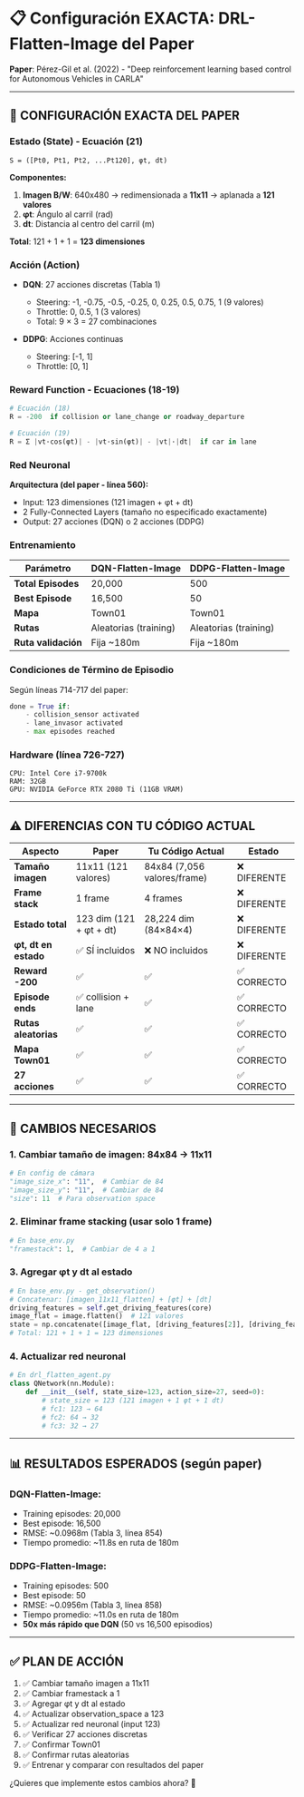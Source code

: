 # 📋 Configuración EXACTA: DRL-Flatten-Image del Paper

**Paper**: Pérez-Gil et al. (2022) - "Deep reinforcement learning based control for Autonomous Vehicles in CARLA"

---

## 🎯 CONFIGURACIÓN EXACTA DEL PAPER

### **Estado (State) - Ecuación (21)**

```
S = ([Pt0, Pt1, Pt2, ...Pt120], φt, dt)
```

**Componentes:**
1. **Imagen B/W**: 640x480 → redimensionada a **11x11** → aplanada a **121 valores**
2. **φt**: Ángulo al carril (rad)
3. **dt**: Distancia al centro del carril (m)

**Total**: 121 + 1 + 1 = **123 dimensiones**

### **Acción (Action)**

- **DQN**: 27 acciones discretas (Tabla 1)
  - Steering: -1, -0.75, -0.5, -0.25, 0, 0.25, 0.5, 0.75, 1 (9 valores)
  - Throttle: 0, 0.5, 1 (3 valores)
  - Total: 9 × 3 = 27 combinaciones

- **DDPG**: Acciones continuas
  - Steering: [-1, 1]
  - Throttle: [0, 1]

### **Reward Function - Ecuaciones (18-19)**

```python
# Ecuación (18)
R = -200  if collision or lane_change or roadway_departure

# Ecuación (19)
R = Σ |vt·cos(φt)| - |vt·sin(φt)| - |vt|·|dt|  if car in lane
```

### **Red Neuronal**

**Arquitectura (del paper - línea 560):**
- Input: 123 dimensiones (121 imagen + φt + dt)
- 2 Fully-Connected Layers (tamaño no especificado exactamente)
- Output: 27 acciones (DQN) o 2 acciones (DDPG)

### **Entrenamiento**

| Parámetro | DQN-Flatten-Image | DDPG-Flatten-Image |
|-----------|-------------------|---------------------|
| **Total Episodes** | 20,000 | 500 |
| **Best Episode** | 16,500 | 50 |
| **Mapa** | Town01 | Town01 |
| **Rutas** | Aleatorias (training) | Aleatorias (training) |
| **Ruta validación** | Fija ~180m | Fija ~180m |

### **Condiciones de Término de Episodio**

Según líneas 714-717 del paper:

```python
done = True if:
    - collision_sensor activated
    - lane_invasor activated
    - max episodes reached
```

### **Hardware (línea 726-727)**

```
CPU: Intel Core i7-9700k
RAM: 32GB
GPU: NVIDIA GeForce RTX 2080 Ti (11GB VRAM)
```

---

## ⚠️ DIFERENCIAS CON TU CÓDIGO ACTUAL

| Aspecto | Paper | Tu Código Actual | Estado |
|---------|-------|------------------|--------|
| **Tamaño imagen** | 11x11 (121 valores) | 84x84 (7,056 valores/frame) | ❌ DIFERENTE |
| **Frame stack** | 1 frame | 4 frames | ❌ DIFERENTE |
| **Estado total** | 123 dim (121 + φt + dt) | 28,224 dim (84×84×4) | ❌ DIFERENTE |
| **φt, dt en estado** | ✅ SÍ incluidos | ❌ NO incluidos | ❌ DIFERENTE |
| **Reward -200** | ✅ | ✅ | ✅ CORRECTO |
| **Episode ends** | ✅ collision + lane | ✅ | ✅ CORRECTO |
| **Rutas aleatorias** | ✅ | ✅ | ✅ CORRECTO |
| **Mapa Town01** | ✅ | ✅ | ✅ CORRECTO |
| **27 acciones** | ✅ | ✅ | ✅ CORRECTO |

---

## 🔧 CAMBIOS NECESARIOS

### 1. **Cambiar tamaño de imagen: 84x84 → 11x11**

```python
# En config de cámara
"image_size_x": "11",  # Cambiar de 84
"image_size_y": "11",  # Cambiar de 84
"size": 11  # Para observation space
```

### 2. **Eliminar frame stacking (usar solo 1 frame)**

```python
# En base_env.py
"framestack": 1,  # Cambiar de 4 a 1
```

### 3. **Agregar φt y dt al estado**

```python
# En base_env.py - get_observation()
# Concatenar: [imagen_11x11_flatten] + [φt] + [dt]
driving_features = self.get_driving_features(core)
image_flat = image.flatten()  # 121 valores
state = np.concatenate([image_flat, [driving_features[2]], [driving_features[1]]])
# Total: 121 + 1 + 1 = 123 dimensiones
```

### 4. **Actualizar red neuronal**

```python
# En drl_flatten_agent.py
class QNetwork(nn.Module):
    def __init__(self, state_size=123, action_size=27, seed=0):
        # state_size = 123 (121 imagen + 1 φt + 1 dt)
        # fc1: 123 → 64
        # fc2: 64 → 32
        # fc3: 32 → 27
```

---

## 📊 RESULTADOS ESPERADOS (según paper)

### **DQN-Flatten-Image:**
- Training episodes: 20,000
- Best episode: 16,500
- RMSE: ~0.0968m (Tabla 3, línea 854)
- Tiempo promedio: ~11.8s en ruta de 180m

### **DDPG-Flatten-Image:**
- Training episodes: 500
- Best episode: 50
- RMSE: ~0.0956m (Tabla 3, línea 858)
- Tiempo promedio: ~11.0s en ruta de 180m
- **50x más rápido que DQN** (50 vs 16,500 episodios)

---

## ✅ PLAN DE ACCIÓN

1. ✅ Cambiar tamaño imagen a 11x11
2. ✅ Cambiar framestack a 1
3. ✅ Agregar φt y dt al estado
4. ✅ Actualizar observation_space a 123
5. ✅ Actualizar red neuronal (input 123)
6. ✅ Verificar 27 acciones discretas
7. ✅ Confirmar Town01
8. ✅ Confirmar rutas aleatorias
9. ✅ Entrenar y comparar con resultados del paper

¿Quieres que implemente estos cambios ahora? 🚀
